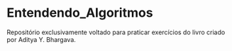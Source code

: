 # Entendendo_Algoritmos
Repositório exclusivamente voltado para praticar exercícios do livro criado por Aditya Y. Bhargava.
